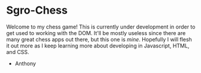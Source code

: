# Sgro-Chess
Welcome to my chess game! This is currently under development in order to get used to working with the DOM.
It'll be mostly useless since there are many great chess apps out there, but this one is *mine*. Hopefully
I will flesh it out more as I keep learning more about developing in Javascript, HTML, and CSS.

- Anthony
